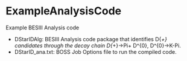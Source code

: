 # ExampleAnalysisCode
Example BESIII Analysis code
- DStarIDAlg: BESIII Analysis code package that identifies D{*+} candidates through the decay chain D{*+}->Pi+ D^{0}, D^{0}->K-Pi.
- DStarID_ana.txt: BOSS Job Options file to run the compiled code.
